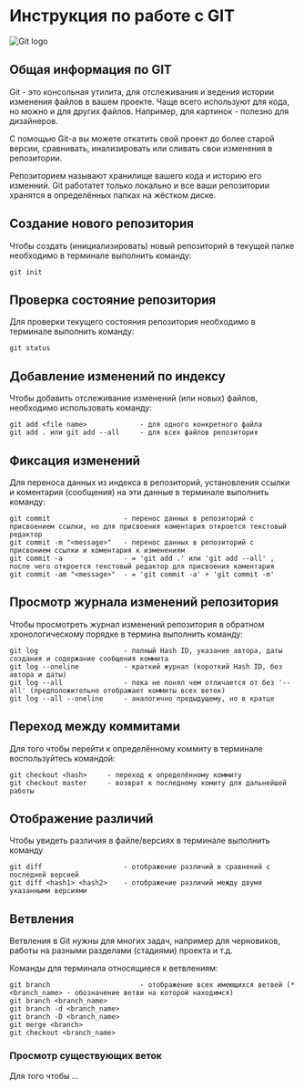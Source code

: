 # **Инструкция по работе с GIT**

![Git logo](gitlogo.jpg)

## Общая информация по GIT

Git - это консольная утилита, для отслеживания и ведения истории изменения файлов в вашем проекте. Чаще всего используют для кода, но можно и для других файлов. Например, для картинок - полезно для дизайнеров.

С помощью Git-а вы можете откатить свой проект до более старой версии, сравнивать, инализировать или сливать свои изменения в репозитории.

Репозиторием называют хранилище вашего кода и историю его изменний. Git работатет только локально и все ваши репозитории хранятся в определённых папках на жёстком диске.

## Создание нового репозитория

Чтобы создать (инициализировать) новый репозиторий в текущей папке необходимо в терминале выполнить команду:

    git init

## Проверка состояние репозитория

Для проверки текущего состояния репозитория необходимо в терминале выполнить команду:

    git status

## Добавление изменений по индексу

Чтобы добавить отслеживание изменений (или новых) файлов, необходимо использовать команду:

    git add <file name>             - для одного конкретного файла
    git add . или git add --all     - для всех файлов репозитория

## Фиксация изменений

Для переноса данных из индекса в репозиторий, установления ссылки и коментария (сообщения) на эти данные в терминале выполнить команду:

    git commit                  - перенос данных в репозиторий с присвоением ссылки, но для присвоения коментария откроется текстовый редактор
    git commit -m "<message>"   - перенос данных в репозиторий с присвонием ссылки и коментария к изменениям
    git commit -a               - = 'git add .' или 'git add --all' , после чего откроется текстовый редактор для присвоения коментария
    git commit -am "<message>"  - = 'git commit -a' + 'git commit -m'

## Просмотр журнала изменений репозитория

Чтобы просмотреть журнал изменений репозитория в обратном хронологическому порядке в термина выполнить команду:

    git log                     - полный Hash ID, указание автора, даты создания и содержание сообщения коммита
    git log --oneline           - краткий журнал (короткий Hash ID, без автора и даты)
    git log --all               - пока не понял чем отличается от без '--all' (предположительно отображает коммиты всех веток)
    git log --all --oneline     - аналогично предыдущему, но в кратце

## Переход между коммитами

Для того чтобы перейти к определённому коммиту в терминале воспользуйтесь командой:

    git checkout <hash>     - переход к определённому коммиту
    git checkout master     - возврат к последнему комиту для дальнейшей работы

## Отображение различий

Чтобы увидеть различия в файле/версиях в терминале выполнить команду

    git diff                    - отображение различий в сравнений с последней версией
    git diff <hash1> <hash2>    - отображение различий между двумя указанными версиями

## Ветвления

Ветвления в Git нужны для многих задач, например для черновиков, работы на разными разделами (стадиями) проекта и т.д.

Команды для терминала относящиеся к ветвлениям:

    git branch                      - отображение всех имеющихся ветвей (*<branch_name> - обозначение ветви на которой находимся)
    git branch <branch_name>
    git branch -d <branch_name>
    git branch -D <branch_name>
    git merge <branch>
    git checkout <branch_name>

### Просмотр существующих веток
Для того чтобы ...